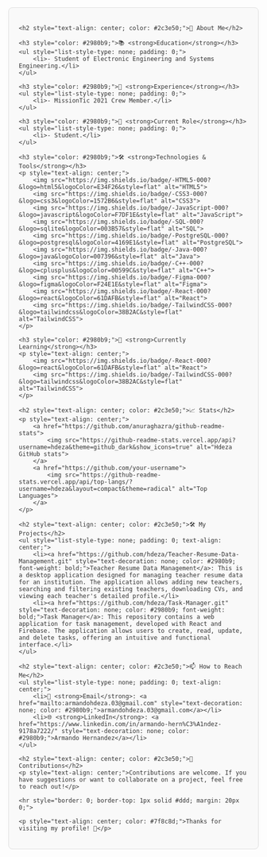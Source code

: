<div style="font-family: Arial, sans-serif; color: #333; margin: 0 auto; max-width: 800px; padding: 20px; border: 1px solid #ddd; border-radius: 8px; background-color: #f9f9f9;">

    <h2 style="text-align: center; color: #2c3e50;">🌟 About Me</h2>

    <h3 style="color: #2980b9;">📚 <strong>Education</strong></h3>
    <ul style="list-style-type: none; padding: 0;">
        <li>- Student of Electronic Engineering and Systems Engineering.</li>
    </ul>

    <h3 style="color: #2980b9;">🚀 <strong>Experience</strong></h3>
    <ul style="list-style-type: none; padding: 0;">
        <li>- MissionTic 2021 Crew Member.</li>
    </ul>

    <h3 style="color: #2980b9;">💼 <strong>Current Role</strong></h3>
    <ul style="list-style-type: none; padding: 0;">
        <li>- Student.</li>
    </ul>

    <h3 style="color: #2980b9;">🛠️ <strong>Technologies & Tools</strong></h3>
    <p style="text-align: center;">
        <img src="https://img.shields.io/badge/-HTML5-000?&logo=html5&logoColor=E34F26&style=flat" alt="HTML5">
        <img src="https://img.shields.io/badge/-CSS3-000?&logo=css3&logoColor=1572B6&style=flat" alt="CSS3">
        <img src="https://img.shields.io/badge/-JavaScript-000?&logo=javascript&logoColor=F7DF1E&style=flat" alt="JavaScript">
        <img src="https://img.shields.io/badge/-SQL-000?&logo=sqlite&logoColor=003B57&style=flat" alt="SQL">
        <img src="https://img.shields.io/badge/-PostgreSQL-000?&logo=postgresql&logoColor=4169E1&style=flat" alt="PostgreSQL">
        <img src="https://img.shields.io/badge/-Java-000?&logo=java&logoColor=007396&style=flat" alt="Java">
        <img src="https://img.shields.io/badge/-C++-000?&logo=cplusplus&logoColor=00599C&style=flat" alt="C++">
        <img src="https://img.shields.io/badge/-Figma-000?&logo=figma&logoColor=F24E1E&style=flat" alt="Figma">
        <img src="https://img.shields.io/badge/-React-000?&logo=react&logoColor=61DAFB&style=flat" alt="React">
        <img src="https://img.shields.io/badge/-TailwindCSS-000?&logo=tailwindcss&logoColor=38B2AC&style=flat" alt="TailwindCSS">
    </p>

    <h3 style="color: #2980b9;">🌱 <strong>Currently Learning</strong></h3>
    <p style="text-align: center;">
        <img src="https://img.shields.io/badge/-React-000?&logo=react&logoColor=61DAFB&style=flat" alt="React">
        <img src="https://img.shields.io/badge/-TailwindCSS-000?&logo=tailwindcss&logoColor=38B2AC&style=flat" alt="TailwindCSS">
    </p>

    <h2 style="text-align: center; color: #2c3e50;">📈 Stats</h2>
    <p style="text-align: center;">
        <a href="https://github.com/anuraghazra/github-readme-stats">
            <img src="https://github-readme-stats.vercel.app/api?username=hdeza&theme=github_dark&show_icons=true" alt="Hdeza GitHub stats">
        </a>
        <a href="https://github.com/your-username">
            <img src="https://github-readme-stats.vercel.app/api/top-langs/?username=hdeza&layout=compact&theme=radical" alt="Top Languages">
        </a>
    </p>

    <h2 style="text-align: center; color: #2c3e50;">🛠️ My Projects</h2>
    <ul style="list-style-type: none; padding: 0; text-align: center;">
        <li><a href="https://github.com/hdeza/Teacher-Resume-Data-Management.git" style="text-decoration: none; color: #2980b9; font-weight: bold;">Teacher Resume Data Management</a>: This is a desktop application designed for managing teacher resume data for an institution. The application allows adding new teachers, searching and filtering existing teachers, downloading CVs, and viewing each teacher's detailed profile.</li>
        <li><a href="https://github.com/hdeza/Task-Manager.git" style="text-decoration: none; color: #2980b9; font-weight: bold;">Task Manager</a>: This repository contains a web application for task management, developed with React and Firebase. The application allows users to create, read, update, and delete tasks, offering an intuitive and functional interface.</li>
    </ul>

    <h2 style="text-align: center; color: #2c3e50;">📫 How to Reach Me</h2>
    <ul style="list-style-type: none; padding: 0; text-align: center;">
        <li>📧 <strong>Email</strong>: <a href="mailto:armandohdeza.03@gmail.com" style="text-decoration: none; color: #2980b9;">armandohdeza.03@gmail.com</a></li>
        <li>🌐 <strong>LinkedIn</strong>: <a href="https://www.linkedin.com/in/armando-hern%C3%A1ndez-9178a7222/" style="text-decoration: none; color: #2980b9;">Armando Hernandez</a></li>
    </ul>

    <h2 style="text-align: center; color: #2c3e50;">🤝 Contributions</h2>
    <p style="text-align: center;">Contributions are welcome. If you have suggestions or want to collaborate on a project, feel free to reach out!</p>

    <hr style="border: 0; border-top: 1px solid #ddd; margin: 20px 0;">

    <p style="text-align: center; color: #7f8c8d;">Thanks for visiting my profile! 🚀</p>

</div>
